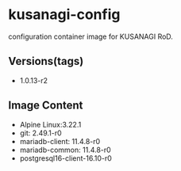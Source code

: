 # kusanagi-config

configuration container image for KUSANAGI RoD.

## Versions(tags)
- 1.0.13-r2

## Image Content
- Alpine Linux:3.22.1
- git: 2.49.1-r0
- mariadb-client: 11.4.8-r0
- mariadb-common: 11.4.8-r0
- postgresql16-client-16.10-r0

